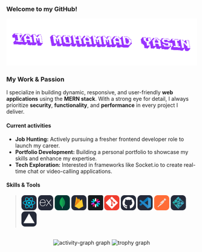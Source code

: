 ### Welcome to my GitHub!

<div align="center" height="200">
  <a href="https://github.com/mohammadyasin74630">
    <img src="/textStudio-text-animation(1).gif"  />
  </a>
</div>

### My Work & Passion

I specialize in building dynamic, responsive, and user-friendly **web applications** using the **MERN stack**. With a strong eye for detail, I always prioritize **security**, **functionality**, and **performance** in every project I deliver.

#### Current activities

- **Job Hunting:** Actively pursuing a fresher frontend developer role to launch my career.
- **Portfolio Development:** Building a personal portfolio to showcase my skills and enhance my expertise.
- **Tech Exploration:** Interested in frameworks like Socket.io to create real-time chat or video-calling applications.

#### Skills & Tools

> [<img src="/skill icons/react.svg" height="40" alt="react logo"/>](https://react.dev/)
> [<img src="/skill icons/express.svg" height="40" alt="express logo"/>](https://expressjs.com/)
> [<img src="/skill icons/mongodb.svg" height="40" alt="mongodb logo"/>](https://www.mongodb.com/)
> [<img src="/skill icons/firebase.svg" height="40" alt="firebase logo"/>](https://firebase.google.com/)
> [<img src="/skill icons/jwt.svg" height="40" alt="jwt logo"/>](https://jwt.io/)
> [<img src="/skill icons/git.svg" height="40" alt="git logo"/>](https://git-scm.com/)
> [<img src="/skill icons/github.svg" height="40" alt="github logo"/>](https://github.com/)
> [<img src="/skill icons/vscode.svg" height="40" alt="vscode logo"/>](https://code.visualstudio.com/)
> [<img src="/skill icons/postman.svg" height="40" alt="postman logo"/>](https://www.postman.com/)
> [<img src="/skill icons/netlify.svg" height="40" alt="netlify logo"/>](https://www.netlify.com/)
> [<img src="/skill icons/vercel.svg" height="40" alt="vercel logo"/>](https://vercel.com/)


<br clear="both">

<div align="center">
  <img src="https://github-readme-activity-graph.vercel.app/graph?username=mohammadyasin74630&radius=16&theme=react&area=true&order=5" alt="activity-graph graph"  />
  <img src="https://github-profile-trophy.vercel.app?username=mohammadyasin74630&theme=dracula&column=-1&row=1&margin-w=8&margin-h=8&no-bg=false&no-frame=false&order=4" alt="trophy graph"  />
</div>

<!-- [typing gif](https://readme-typing-svg.demolab.com/demo/) -->
<!-- [Badge](https://ileriayo.github.io/markdown-badges/) -->
<!-- [b/w icons](https://simpleicons.org/) -->
